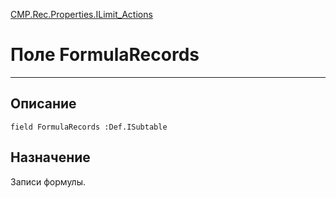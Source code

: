 ﻿---
Link: CMP.Rec.Properties.ILimit_Actions.@FormulaRecords
---

<!---  Навигация
[Имя проекта](#) :
-->
[CMP.Rec.Properties.ILimit_Actions](Default)

# Поле FormulaRecords
---

## Описание

    field FormulaRecords :Def.ISubtable

<!--
## Аргументы{#Args}

### Аргумент1

Описание аргумента 1
-->

## Назначение

Записи формулы.

<!--
## Пример

    FormulaRecords...
-->

